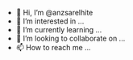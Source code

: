 - 👋 Hi, I’m @anzsarelhite
- 👀 I’m interested in ...
- 🌱 I’m currently learning ...
- 💞️ I’m looking to collaborate on ...
- 📫 How to reach me ...

<!---
anzsarelhite/anzsarelhite is a ✨ special ✨ repository because its `README.md` (this file) appears on your GitHub profile.
You can click the Preview link to take a look at your changes.
--->
